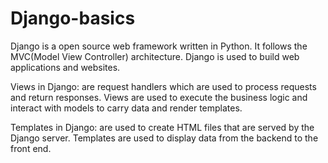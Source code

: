 # Django-basics

Django is a open source web framework written in Python. It follows the MVC(Model View Controller) architecture. Django is used to build web applications and websites. 

Views in Django: are request handlers which are used to process requests and return responses. Views are used to execute the business logic and interact with models to carry data and render templates. 

Templates in Django: are used to create HTML files that are served by the Django server. Templates are used to display data from the backend to the front end.